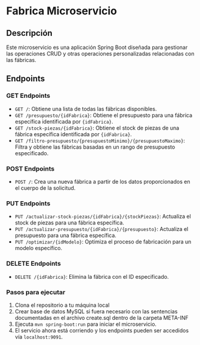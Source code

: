 # Fabrica Microservicio

## Descripción

Este microservicio es una aplicación Spring Boot diseñada para gestionar las operaciones CRUD y otras operaciones personalizadas relacionadas con las fábricas.

## Endpoints

### GET Endpoints

- `GET /`: Obtiene una lista de todas las fábricas disponibles.
- `GET /presupuesto/{idFabrica}`: Obtiene el presupuesto para una fábrica específica identificada por `{idFabrica}`.
- `GET /stock-piezas/{idFabrica}`: Obtiene el stock de piezas de una fábrica específica identificada por `{idFabrica}`.
- `GET /filtro-presupuesto/{presupuestoMinimo}/{presupuestoMaximo}`: Filtra y obtiene las fábricas basadas en un rango de presupuesto especificado.

### POST Endpoints

- `POST /`: Crea una nueva fábrica a partir de los datos proporcionados en el cuerpo de la solicitud.

### PUT Endpoints

- `PUT /actualizar-stock-piezas/{idFabrica}/{stockPiezas}`: Actualiza el stock de piezas para una fábrica específica.
- `PUT /actualizar-presupuesto/{idFabrica}/{presupuesto}`: Actualiza el presupuesto para una fábrica específica.
- `PUT /optimizar/{idModelo}`: Optimiza el proceso de fabricación para un modelo específico.

### DELETE Endpoints

- `DELETE /{idFabrica}`: Elimina la fábrica con el ID especificado.


### Pasos para ejecutar

1. Clona el repositorio a tu máquina local
2. Crear base de datos MySQL si fuera necesario con las sentencias documentadas en el archivo create.sql dentro de la carpeta META-INF
3. Ejecuta `mvn spring-boot:run` para iniciar el microservicio.
4. El servicio ahora está corriendo y los endpoints pueden ser accedidos vía `localhost:9091`.
 
